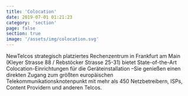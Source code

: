 ```yaml
---
title: 'Colocation'
date: 2019-07-01 01:21:23
category: 'section'
page: false
section: true
image: '/assets/img/colocation.svg'
---
```


NewTelcos strategisch platziertes Rechenzentrum in Frankfurt am Main (Kleyer Strasse 88 / Rebstöcker Strasse 25-31) bietet State-of-the-Art Colocation-Einrichtungen für die Geräteinstallation –Sie genießen einen direkten Zugang zum größten europäischen Telekommunikationsknotenpunkt mit mehr als 450 Netzbetreibern, ISPs, Content Providern und anderen Telcos.
